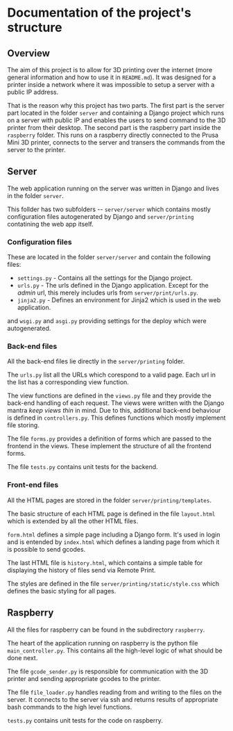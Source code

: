 # Documentation of the project's structure

## Overview

The aim of this project is to allow for 3D printing over the internet (more general information and how to use it in `README.md`).
It was designed for a printer inside a network where it was impossible to setup a server with a public IP address.

That is the reason why this project has two parts. The first part is the server part located in the folder `server` and containing a Django project
which runs on a server with public IP and enables the users to send command to the 3D printer from their desktop.
The second part is the raspberry part inside the `raspberry` folder. This runs on a raspberry directly connected to the Prusa Mini 3D printer,
connects to the server and transers the commands from the server to the printer.

## Server

The web application running on the server was written in Django and lives in the folder `server`.

This follder has two subfolders -- `server/server` which contains mostly configuration files autogenerated by Django and `server/printing` contatining the web app itself.

### Configuration files

These are located in the folder `server/server` and contain the following files:

- `settings.py` - Contains all the settings for the Django project.
- `urls.py` - The urls defined in the Django application. Except for the *admin* url, this merely includes urls from `server/print/urls.py`.
- `jinja2.py` - Defines an environment for Jinja2 which is used in the web application.

and `wsgi.py` and `asgi.py` providing settings for the deploy which were autogenerated.

### Back-end files

All the back-end files lie directly in the `server/printing` folder.

The `urls.py` list all the URLs which corespond to a valid page. Each url in the list has a corresponding view function.

The view functions are defined in the `views.py` file and they provide the back-end handling of each request.
The views were written with the Django mantra *keep views thin* in mind. Due to this, additional back-end behaviour is defined in
`controllers.py`. This defines functions which mostly implement file storing.

The file `forms.py` provides a definition of forms which are passed to the frontend in the views. These implement the structure of all the frontend forms.

The file `tests.py` contains unit tests for the backend.

### Front-end files
All the HTML pages are stored in the folder `server/printing/templates`.

The basic structure of each HTML page is defined in the file `layout.html` which is extended by all the other HTML files.

`form.html` defines a simple page including a Django form. It's used in login and is entended by `index.html` which defines a landing page from which it is possible to send gcodes.

The last HTML file is `history.html`, which contains a simple table for displaying the history of files send via Remote Print.

The styles are defined in the file `server/printing/static/style.css` which defines the basic styling for all pages.

## Raspberry

All the files for raspberry can be found in the subdirectory `raspberry`.

The heart of the application running on raspberry is the python file `main_controller.py`. This contains all the high-level logic of what should be done next.

The file `gcode_sender.py` is responsible for communication with the 3D printer and sending appropriate gcodes to the printer.

The file `file_loader.py` handles reading from and writing to the files on the server. It connects to the server via ssh and returns results of appropriate bash commands to the high level functions.

`tests.py` contains unit tests for the code on raspberry.


